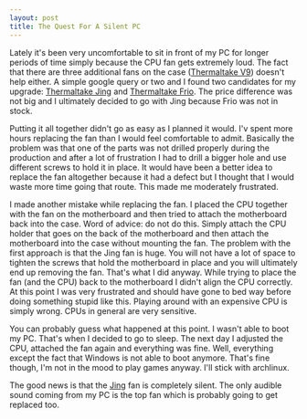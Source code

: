 ```yaml
---
layout: post
title: The Quest For A Silent PC
---
```


  [jing-link]: http://www.amazon.com/gp/product/B00428NAGC/ref=as_li_ss_tl?ie=UTF8&tag=randomshoutin-20&linkCode=as2&camp=217145&creative=399369&creativeASIN=B00428NAGC
  [frio-link]: http://www.amazon.com/gp/product/B003DW0GO2/ref=as_li_ss_tl?ie=UTF8&tag=randomshoutin-20&linkCode=as2&camp=217145&creative=399369&creativeASIN=B003DW0GO2
  [case-link]: http://www.amazon.com/gp/product/B003WOL4U6/ref=as_li_ss_tl?ie=UTF8&tag=randomshoutin-20&linkCode=as2&camp=217145&creative=399369&creativeASIN=B003WOL4U6

Lately it's been very uncomfortable to sit in front of my PC for longer periods
of time simply because the CPU fan gets extremely loud. The fact that there are
three additional fans on the case ([Thermaltake V9][case-link]) doesn't help either.
A simple google query or two and I found two candidates for my upgrade:
[Thermaltake Jing][jing-link] and [Thermaltake Frio][frio-link]. The price
difference was not big and I ultimately decided to go with Jing because Frio was
not in stock.

Putting it all together didn't go as easy as I planned it would. I'v spent more
hours replacing the fan than I would feel comfortable to admit. Basically the
problem was that one of the parts was not drilled properly during the production
and after a lot of frustration I had to drill a bigger hole and use different
screws to hold it in place. It would have been a better idea to replace the fan
altogether because it had a defect but I thought that I would waste more time
going that route. This made me moderately frustrated.

I made another mistake while replacing the fan. I placed the CPU together with
the fan on the motherboard and then tried to attach the motherboard back into
the case. Word of advice: do not do this. Simply attach the CPU holder that
goes on the back of the motherboard and then attach the motherboard into the
case without mounting the fan. The problem with the first approach is that the 
Jing fan is huge. You will not have a lot of space to tighten the screws that 
hold the motherboard in place and you will ultimately end up removing the fan. 
That's what I did anyway. While trying to place the fan (and the CPU) back to 
the motherboard I didn't align the CPU correctly. At this point I was very 
frustrated and should have gone to bed way before doing something stupid like this. 
Playing around with an expensive CPU is simply wrong. CPUs in general are very 
sensitive.

You can probably guess what happened at this point. I wasn't able to boot my PC.
That's when I decided to go to sleep. The next day I adjusted the CPU, attached
the fan again and everything was fine. Well, everything except the fact that
Windows is not able to boot anymore. That's fine though, I'm not in the mood to
play games anyway. I'll stick with archlinux.

The good news is that the [Jing][jing-link] fan is completely silent. The only
audible sound coming from my PC is the top fan which is probably going to get
replaced too.
